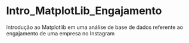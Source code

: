 # Intro_MatplotLib_Engajamento
Introdução ao Matplotlib em uma análise de base de dados referente ao engajamento de uma empresa no Instagram

